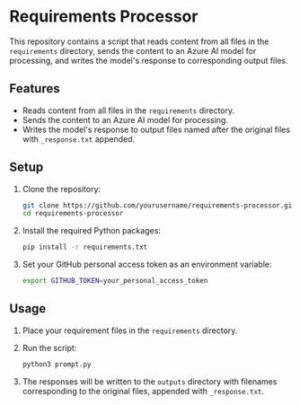# Requirements Processor

This repository contains a script that reads content from all files in the `requirements` directory, sends the content to an Azure AI model for processing, and writes the model's response to corresponding output files.

## Features

- Reads content from all files in the `requirements` directory.
- Sends the content to an Azure AI model for processing.
- Writes the model's response to output files named after the original files with `_response.txt` appended.

## Setup

1. Clone the repository:
    ```sh
    git clone https://github.com/yourusername/requirements-processor.git
    cd requirements-processor
    ```

2. Install the required Python packages:
    ```sh
    pip install -r requirements.txt
    ```

3. Set your GitHub personal access token as an environment variable:
    ```sh
    export GITHUB_TOKEN=your_personal_access_token
    ```

## Usage

1. Place your requirement files in the `requirements` directory.

2. Run the script:
    ```sh
    python3 prompt.py
    ```

3. The responses will be written to the `outputs` directory with filenames corresponding to the original files, appended with `_response.txt`.
